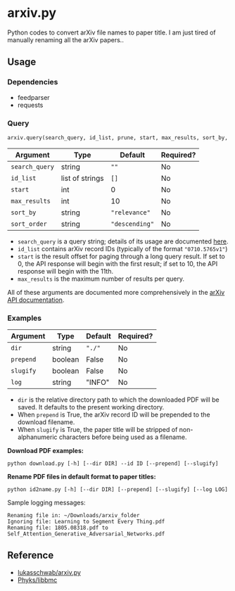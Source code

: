 # arxiv.py
Python codes to convert arXiv file names to paper title. 
I am just tired of manually renaming all the arXiv papers..

## Usage

### Dependencies
+ feedparser
+ requests

### Query

```python
arxiv.query(search_query, id_list, prune, start, max_results, sort_by, sort_order)
```

| **Argument**   | **Type**        | **Default**    | **Required?** |
|----------------|-----------------|----------------|---------------|
| `search_query` | string          | `""`           | No            |
| `id_list`      | list of strings | `[]`           | No            |
| `start`        | int             | 0              | No            |
| `max_results`  | int             | 10             | No            |
| `sort_by`      | string          | `"relevance"`  | No            |
| `sort_order`   | string          | `"descending"` | No            |

+ `search_query` is a query string; details of its usage are documented [here](https://arxiv.org/help/api/user-manual#Quickstart).
+ `id_list` contains arXiv record IDs (typically of the format `"0710.5765v1"`)
+ `start` is the result offset for paging through a long query result. If set to 0, the API response will begin with the first result; if set to 10, the API response will begin with the 11th.
+ `max_results` is the maximum number of results per query.

All of these arguments are documented more comprehensively in the [arXiv API documentation](https://arxiv.org/help/api/user-manual#Quickstart).

### Examples

| **Argument** | **Type** | **Default** | **Required?** |
|--------------|----------|-------------|---------------|
| `dir`        | string   | `"./"`      | No            |
| `prepend`    | boolean  | False       | No            |
| `slugify`    | boolean  | False       | No            |
| `log`        | string   | "INFO"      | No            |

+ `dir` is the relative directory path to which the downloaded PDF will be saved. It defaults to the present working directory.
+ When `prepend` is True, the arXiv record ID will be prepended to the download filename.
+ When `slugify` is True, the paper title will be stripped of non-alphanumeric characters before being used as a filename.

**Download PDF examples:**

```shell
python download.py [-h] [--dir DIR] --id ID [--prepend] [--slugify]
```

**Rename PDF files in default format to paper titles:**

```shell
python id2name.py [-h] [--dir DIR] [--prepend] [--slugify] [--log LOG]
```

Sample logging messages:
```
Renaming file in: ~/Downloads/arxiv_folder
Ignoring file: Learning to Segment Every Thing.pdf
Renaming file: 1805.08318.pdf to Self_Attention_Generative_Adversarial_Networks.pdf
```

## Reference

+ [lukasschwab/arxiv.py](https://github.com/lukasschwab/arxiv.py)
+ [Phyks/libbmc](https://github.com/Phyks/libbmc)
